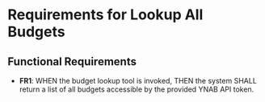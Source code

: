 # Requirements for Lookup All Budgets

## Functional Requirements

- **FR1**: WHEN the budget lookup tool is invoked, THEN the system SHALL return a list of all budgets accessible by the
  provided YNAB API token.
